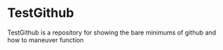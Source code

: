 # TestGithub
TestGithub is a repository for showing the bare minimums of github and how to maneuver function 
